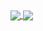 <a href="https://github.com/anuraghazra/github-readme-stats">
  <img align="center" src="https://github-readme-stats.vercel.app/api?username=lotek2k&count_private=true&show_icons=true&theme=tokyonight" />
</a>
<a href="https://github.com/anuraghazra/convoychat">
  <img align="center" src="https://github-readme-stats.vercel.app/api/top-langs/?username=lotek2k&count_private=true&layout=compact&theme=tokyonight" />
</a>
